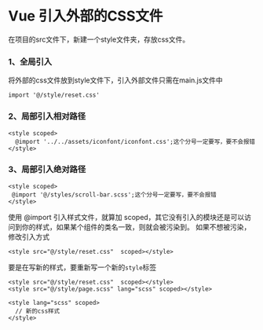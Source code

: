 # Vue 引入外部的CSS文件

在项目的src文件下，新建一个style文件夹，存放css文件。

### 1、全局引入

将外部的css文件放到style文件下，引入外部文件只需在main.js文件中

```
import '@/style/reset.css'
```

### 2、局部引入相对路径

```
<style scoped>
  @import '../../assets/iconfont/iconfont.css';这个分号一定要写，要不会报错
</style>
```

### 3、局部引入绝对路径

```
<style scoped>
 @import '@/styles/scroll-bar.scss';这个分号一定要写，要不会报错
</style>
```

使用 @import 引入样式文件，就算加 scoped，其它没有引入的模块还是可以访问到你的样式，如果某个组件的类名一致，则就会被污染到。
如果不想被污染，修改引入方式

```
<style src="@/style/reset.css"  scoped></style>
```

要是在写新的样式，要重新写一个新的`style`标签

```
<style src="@/style/reset.css"  scoped></style>
<style src="@/style/page.scss" lang="scss" scoped></style>

<style lang="scss" scoped>
  // 新的css样式
</style>
```

